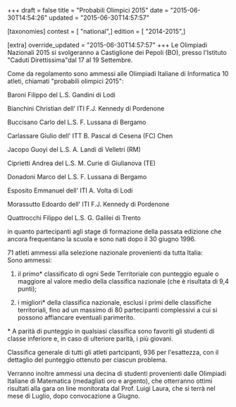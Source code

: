+++
draft = false
title = "Probabili Olimpici 2015"
date = "2015-06-30T14:54:26"
updated = "2015-06-30T14:57:57"

[taxonomies]
contest = [ "national",]
edition = [ "2014-2015",]

[extra]
override_updated = "2015-06-30T14:57:57"
+++
Le Olimpiadi Nazionali 2015 si svolgeranno a Castiglione dei Pepoli (BO), presso l'Istituto "Caduti Direttissima"dal 17 al 19 Settembre.

Come da regolamento sono ammessi alle Olimpiadi Italiane di Informatica 10 atleti, chiamati "probabili olimpici 2015":

Baroni Filippo del L.S. Gandini di Lodi

Bianchini Christian dell' ITI F.J. Kennedy di Pordenone

Buccisano Carlo del L.S. F. Lussana di Bergamo

Carlassare Giulio dell' ITT B. Pascal di Cesena (FC) Chen

Jacopo Guoyi del L.S. A. Landi di Velletri (RM)

Ciprietti Andrea del L.S. M. Curie di Giulianova (TE)

Donadoni Marco del L.S. F. Lussana di Bergamo

Esposito Emmanuel dell' ITI A. Volta di Lodi

Morassutto Edoardo dell' ITI F.J. Kennedy di Pordenone

Quattrocchi Filippo del L.S. G. Galilei di Trento

in quanto partecipanti agli stage di formazione della passata edizione che ancora frequentano la scuola e sono nati dopo il 30 giugno 1996.

71 atleti ammessi alla selezione nazionale provenienti da tutta Italia:<br/>Sono ammessi:

1. il primo\* classificato di ogni Sede Territoriale con punteggio eguale o maggiore al valore medio della classifica nazionale (che è risultata di 9,4 punti);

2. i migliori\* della classifica nazionale, esclusi i primi delle classifiche territoriali, fino ad un massimo di 80 partecipanti complessivi a cui si possono affiancare eventuali parimerito.

\* A parità di punteggio in qualsiasi classifica sono favoriti gli studenti di classe inferiore e, in caso di ulteriore parità, i più giovani.

Classifica generale di tutti gli atleti partcipanti, 936 per l'esattezza, con il dettaglio del punteggio ottenuto per ciascun problema.

Verranno inoltre ammessi una decina di studenti provenienti dalle Olimpiadi Italiane di Matematica (medagliati oro e argento), che otterranno ottimi risultati alla gara on line monitorata dal Prof. Luigi Laura, che si terrà nel mese di Luglio, dopo convocazione a Giugno.
